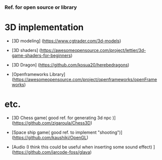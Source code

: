 ### Ref. for open source or library  

# 3D implementation  
- [3D modeling] (https://www.cgtrader.com/3d-models)  
  
- [3D shaders] (https://awesomeopensource.com/project/lettier/3d-game-shaders-for-beginners)  
  
- [3D Dragon] (https://github.com/kosua20/herebedragons)
  
- [Openframeworks Library] (https://awesomeopensource.com/project/openframeworks/openFrameworks)
  
# etc.
- [3D Chess game( good ref. for generating 3d npc )] (https://github.com/zigaroula/Chess3D)  
  
- [Space ship game( good ref. to implement "shooting")] (https://github.com/kaushikj/OpenGL) 
  
- [Audio (I think this could be useful when inserting some sound effect) ] (https://github.com/jarcode-foss/glava)  
